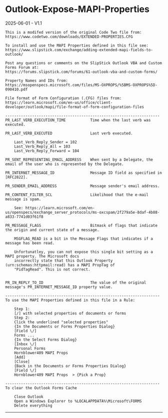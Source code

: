 # Outlook-Expose-MAPI-Properties
 2025-06-01 - V1.1

    This is a modifed version of the original Code Two file from:
    https://www.codetwo.com/downloads/EXTENDED-PROPERTIES.CFG

    To install and use the MAPI Properties defined in this file see:
    https://www.slipstick.com/exchange/adding-extended-mapi-fields-to-outlook/

    Post any questions or comments on the SlipStick Outlook VBA and Custom Forms Forum at:
    https://forums.slipstick.com/forums/61-outlook-vba-and-custom-forms/

    Property Names and IDs from:
    https://msopenspecs.microsoft.com/files/MS-OXPROPS/%5BMS-OXPROPS%5D-090410.pdf

    File format of Form Configuration (.CFG) files from:
    https://learn.microsoft.com/en-us/office/client-developer/outlook/mapi/file-format-of-form-configuration-files

    ---------------------------------------------------------------------
    PR_LAST_VERB_EXECUTION_TIME           Time when the last verb was executed.

    PR_LAST_VERB_EXECUTED                 Last verb executed.

        Last_Verb_Reply_Sender = 102
        Last_Verb_Reply_All = 103
        Last_Verb_Reply_Forward = 104

    PR_SENT_REPRESENTING_EMAIL_ADDRESS    When sent by a Delegate, the email of the user who is represented by the Delegate.

    PR_INTERNET_MESSAGE_ID                Message ID field as specified in [RFC2822].

    PR_SENDER_EMAIL_ADDRESS               Message sender's email address.

    PR_CONTENT_FILTER_SCL                 Likelihood that the e-mail message is spam.

        See: https://learn.microsoft.com/en-us/openspecs/exchange_server_protocols/ms-oxcspam/2f279a5e-8daf-4b88-a833-7741d03f61f8

    PR_MESSAGE_FLAGS                      Bitmask of flags that indicate the origin and current state of a message.

        MSGFLAG_READ is a bit in the Message Flags that indicates if a message has been read.

        Unfortunatley, you can not expose this single bit setting as a MAPI property. The Microsoft docs
        incorrectly state that this Outlook Property (urn:schemas:httpmail:read) has a MAPI PropTag of
        "PidTagRead". This is not correct.


    PR_IN_REPLY_TO_ID                     The value of the original message's PR_INTERNET_MESSAGE_ID property value. 

    ---------------------------------------------------------------------
    To use the MAPI Properties defined in this file in a Rule:

        Step 1:
        [/] with selected properties of documents or forms
        Step 2:
        Click the underlined "selected properties"
        {In the Documents or Forms Properties Dialog}
        [Field \/]
        Forms ...
        {In the Select Forms Dialog}
        [Inbox \/]  
        Personal Forms
        Hornblower409 MAPI Props
        [Add]
        [Close]
        {Back in the Documents or Forms Properties Dialog}
        [Field \/]
        Hornblower409 MAPI Props  > {Pick a Prop}

    ---------------------------------------------------------------------
    To clear the Outlook Forms Cache

        Close Outlook
        Open a Windows Explorer to %LOCALAPPDATA%\Microsoft\FORMS
        Delete everything

 ---------------------------------------------------------------------
